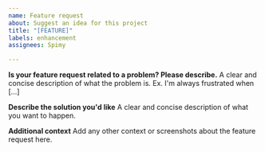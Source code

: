 ```yaml
---
name: Feature request
about: Suggest an idea for this project
title: "[FEATURE]"
labels: enhancement
assignees: Spimy

---
```


**Is your feature request related to a problem? Please describe.**
A clear and concise description of what the problem is. Ex. I'm always frustrated when [...]

**Describe the solution you'd like**
A clear and concise description of what you want to happen.

**Additional context**
Add any other context or screenshots about the feature request here.
